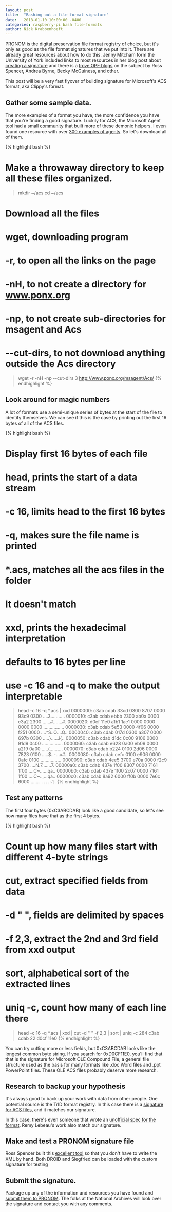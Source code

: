 ```yaml
---
layout: post
title:  "Bashing out a file format signature"
date:   2018-01-10 10:00:00 -0400
categories: raspberry-pi bash file-formats
author: Nick Krabbenhoeft
---
```


PRONOM is the digital preservation file format registry of choice, but it's only as good as the file format signatures that we put into it. There are already great resources about how to do this. Jenny Mitcham form the University of York included links to most resources in her blog post about [creating a signature](http://digital-archiving.blogspot.com/2016/08/my-first-file-format-signature.html) and there is a [trove OPF blogs](http://openpreservation.org/knowledge/blogs/topic/format-identification/) on the subject by Ross Spencer, Andrea Byrne, Becky McGuiness, and other.

This post will be a very fast flyover of building signature for Microsoft's ACS format, aka Clippy's format.

## Gather some sample data.

The more examples of a format you have, the more confidence you have that you're finding a good signature. Luckily for ACS, the Microsoft Agent tool had a small [community](http://msagentring.org/) that built more of these demonic helpers. I even found one resource with over [300 examples of agents](http://www.ponx.org/msagent/Acs/). So let's download all of them.

{% highlight bash %}
# Make a throwaway directory to keep all these files organized.
> mkdir ~/acs
> cd ~/acs

# Download all the files
# wget, downloading program
# -r, to open all the links on the page
# -nH, to not create a directory for www.ponx.org
# -np, to not create sub-directories for msagent and Acs
# --cut-dirs, to not download anything outside the Acs directory

> wget -r -nH -np --cut-dirs 3 http://www.ponx.org/msagent/Acs/
{% endhighlight %}

## Look around for magic numbers
A lot of formats use a semi-unique series of bytes at the start of the file to identify themselves. We can see if this is the case by printing out the first 16 bytes of all of the ACS files.

{% highlight bash %}
# Display first 16 bytes of each file
# head, prints the start of a data stream
# -c 16, limits head to the first 16 bytes
# -q, makes sure the file name is printed
# *.acs, matches all the acs files in the folder
# It doesn't match

# xxd, prints the hexadecimal interpretation
# defaults to 16 bytes per line
# use -c 16 and -q to make the output interpretable

> head -c 16 -q *.acs | xxd
0000000: c3ab cdab 33cd 0300 8707 0000 93c9 0300  ....3...........
0000010: c3ab cdab ebbb 2300 ab0a 0000 c3a2 2300  ......#.......#.
0000020: d0cf 11e0 a1b1 1ae1 0000 0000 0000 0000  ................
0000030: c3ab cdab 5e53 0000 4f06 0000 f251 0000  ....^S..O....Q..
0000040: c3ab cdab 017d 0300 a307 0000 697b 0300  .....}......i{..
0000050: c3ab cdab d1dc 0c00 9106 0000 91d9 0c00  ................
0000060: c3ab cdab e628 0a00 eb09 0000 a219 0a00  .....(..........
0000070: c3ab cdab b224 0100 2d06 0000 7823 0100  .....$..-...x#..
0000080: c3ab cdab cefc 0100 e906 0000 0afc 0100  ................
0000090: c3ab cdab 4ee5 3700 e70a 0000 f2c9 3700  ....N.7.......7.
00000a0: c3ab cdab 437e 1f00 8307 0000 7161 1f00  ....C~......qa..
00000b0: c3ab cdab 437e 1f00 2c07 0000 7161 1f00  ....C~..,...qa..
00000c0: c3ab cdab 8a92 6000 ff0b 0000 7e6c 6000  ......`.....~l`.
{% endhighlight %}


## Test any patterns

The first four bytes (0xC3ABCDAB) look like a good candidate, so let's see how many files have that as the first 4 bytes.

{% highlight bash %}
# Count up how many files start with different 4-byte strings
# cut, extract specified fields from data
# -d " ", fields are delimited by spaces
# -f 2,3, extract the 2nd and 3rd field from xxd output

# sort, alphabetical sort of the extracted lines

# uniq -c, count how many of each line there

> head -c 16 -q *.acs | xxd | cut -d " " -f 2,3 | sort | uniq -c
284 c3ab cdab
22 d0cf 11e0
{% endhighlight %}

You can try cutting more or less fields, but 0xC3ABCDAB looks like the longest common byte string. If you search for 0xD0CF11E0, you'll find that that is the signature for Microsoft OLE Compound File, a general file structure used as the basis for many formats like .doc Word files and .ppt PowerPoint files. These OLE ACS files probably deserve more research.

## Research to backup your hypothesis

It's always good to back up your work with data from other people. One potential source is the TrID format registry. In this case there is a [signature for ACS files](https://github.com/digipres/digipres.github.io/blob/master/_sources/registries/trid/triddefs_xml/ms-acs.trid.xml), and it matches our signature.

In this case, there's even someone that wrote an [unofficial spec for the format](http://fileformats.lebeausoftware.org/). Remy Lebeau's work also match our signature.

## Make and test a PRONOM signature file 

Ross Spencer built this [excellent tool](http://www.nationalarchives.gov.uk/pronom/sigdev/index.htm) so that you don't have to write the XML by hand. Both DROID and Siegfried can be loaded with the custom signature for testing

## Submit the signature.

Package up any of the information and resources you have found and [submit them to PRONOM](https://www.nationalarchives.gov.uk/contact-us/submit-information-for-pronom/). The folks at the National Archives will look over the signature and contact you with any comments.